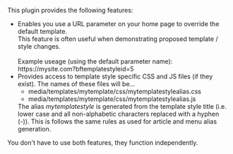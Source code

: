 This plugin provides the following features:
<ul>
<li> Enables you use a URL parameter on your home page to override the default template.<br/>
This feature is often useful when demonstrating proposed template / style changes.<br/></br>
Example useage (using the default parameter name):<br/>
https://mysite.com?bftemplatestyleid=5<br/>
</li>
<li>
Provides access to template style specific CSS and JS files (if they exist).
The names of these files will be...
<ul>
<li>media/templates/mytemplate/css/mytemplatestylealias.css</li>
<li>media/templates/mytemplate/css/mytemplatestylealias.js</li>
</ul>
The alias <i>mytemplatestyle</i> is generated from the template style title (i.e. lower case and all
non-alphabetic characters replaced with a hyphen (-)). This is follows the same rules as used for
article and menu alias generation.
</li>
</ul>
You don't have to use both features, they function independently.
